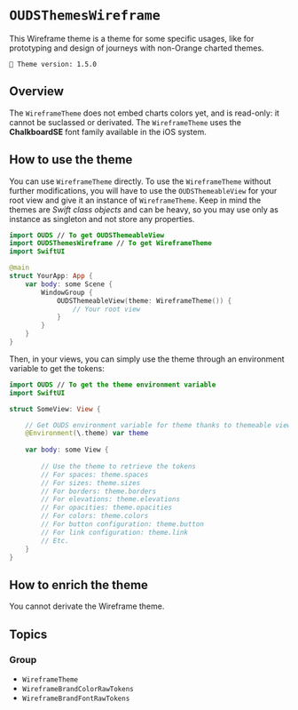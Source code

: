 # ``OUDSThemesWireframe``

This Wireframe theme is a theme for some specific usages, like for prototyping and design of journeys with non-Orange charted themes.

<!-- NOTE: Do not forget to update tokens version -->
```
🧬 Theme version: 1.5.0
```

## Overview

The ``WireframeTheme`` does not embed charts colors yet, and is read-only: it cannot be suclassed or derivated.
The ``WireframeTheme`` uses the **ChalkboardSE** font family available in the iOS system.

## How to use the theme

You can use ``WireframeTheme`` directly. To use the ``WireframeTheme`` without further modifications, you will have to use the `OUDSThemeableView` for your root view and give it an instance of ``WireframeTheme``. Keep in mind the themes are *Swift class objects* and can be heavy, so you may use only as instance as singleton and not store any properties.

```swift
import OUDS // To get OUDSThemeableView
import OUDSThemesWireframe // To get WireframeTheme
import SwiftUI

@main
struct YourApp: App {
    var body: some Scene {
        WindowGroup {
            OUDSThemeableView(theme: WireframeTheme()) {
                // Your root view
            }
        }
    }
}
```

Then, in your views, you can simply use the theme through an environment variable to get the tokens:

```swift
import OUDS // To get the theme environment variable
import SwiftUI

struct SomeView: View {

    // Get OUDS environment variable for theme thanks to themeable view
    @Environment(\.theme) var theme
    
    var body: some View {
        
        // Use the theme to retrieve the tokens
        // For spaces: theme.spaces
        // For sizes: theme.sizes
        // For borders: theme.borders
        // For elevations: theme.elevations
        // For opacities: theme.opacities
        // For colors: theme.colors
        // For button configuration: theme.button
        // For link configuration: theme.link
        // Etc.
    }
}
```

## How to enrich the theme

You cannot derivate the Wireframe theme.

## Topics

### Group

- ``WireframeTheme``
- ``WireframeBrandColorRawTokens``
- ``WireframeBrandFontRawTokens``

